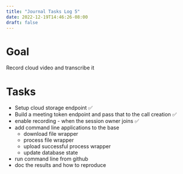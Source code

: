 ```yaml
---
title: "Journal Tasks Log 5"
date: 2022-12-19T14:46:26-08:00
draft: false
---
```



# Goal 

Record cloud video and transcribe it


# Tasks 

* Setup cloud storage endpoint ✅
* Build a meeting token endpoint and pass that to the call creation ✅
* enable recording - when the session owner joins ✅
* add command line applications to the base
  * download file wrapper
  * process file wrapper
  * upload successful process wrapper
  * update database state
* run command line from github
* doc the results and how to reproduce


